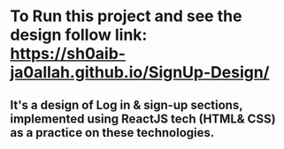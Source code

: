 # To Run this project and see the design follow link:<br/>https://sh0aib-ja0allah.github.io/SignUp-Design/

## It's a design of Log in & sign-up sections, implemented using ReactJS tech (HTML& CSS) as a practice on these technologies.
